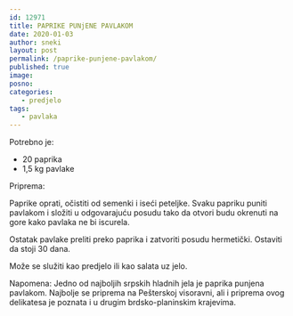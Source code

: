 ```yaml
---
id: 12971
title: PAPRIKE PUNjENE PAVLAKOM
date: 2020-01-03
author: sneki
layout: post
permalink: /paprike-punjene-pavlakom/
published: true
image: 
posno: 
categories:
   - predjelo
tags:
   - pavlaka
---
```

Potrebno je:

* 20 paprika 
* 1,5 kg pavlake

Priprema:

Paprike oprati, očistiti od semenki i iseći peteljke. Svaku papriku puniti pavlakom i složiti u odgovarajuću posudu tako da otvori budu okrenuti na gore kako pavlaka ne bi iscurela. 

Ostatak pavlake preliti preko paprika i zatvoriti posudu hermetički. Ostaviti da stoji 30 dana. 

Može se služiti kao predjelo ili kao salata uz jelo. 

Napomena: Jedno od najboljih srpskih hladnih jela je paprika punjena pavlakom. Najbolje se priprema na Pešterskoj visoravni, ali i priprema ovog delikatesa je poznata i u drugim brdsko-planinskim krajevima.

  

